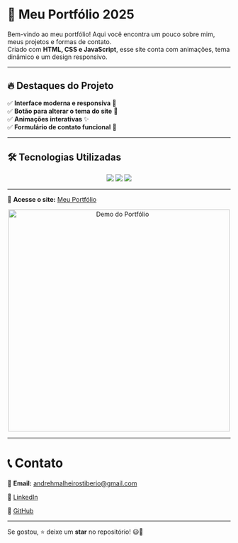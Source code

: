 # 🚀 Meu Portfólio 2025  

Bem-vindo ao meu portfólio! Aqui você encontra um pouco sobre mim, meus projetos e formas de contato.  
Criado com **HTML, CSS e JavaScript**, esse site conta com animações, tema dinâmico e um design responsivo.  

---

## 🔥 Destaques do Projeto  
✅ **Interface moderna e responsiva** 📱  
✅ **Botão para alterar o tema do site** 🎨  
✅ **Animações interativas** ✨  
✅ **Formulário de contato funcional** 📩  

---

## 🛠️ Tecnologias Utilizadas  
<div align="center">
  <img src="https://img.shields.io/badge/HTML5-E34F26?style=for-the-badge&logo=html5&logoColor=white" />
  <img src="https://img.shields.io/badge/CSS3-1572B6?style=for-the-badge&logo=css3&logoColor=white" />
  <img src="https://img.shields.io/badge/JavaScript-F7DF1E?style=for-the-badge&logo=javascript&logoColor=black" />
</div>  

---

🔗 **Acesse o site:** [Meu Portfólio](https://andreh-malheiros.github.io/Portifolio2025/)  

<p align="center">
  <img src="https://media.giphy.com/media/3o7abKhOpu0NwenH3O/giphy.gif" width="500" alt="Demo do Portfólio">
</p>

---
# 📞 Contato  

📧 **Email:** [andrehmalheirostiberio@gmail.com](mailto:andrehmalheirostiberio@gmail.com)  

🔗 [LinkedIn](https://www.linkedin.com/in/andreh-malheiros/)  

🐙 [GitHub](https://github.com/Andreh-Malheiros)  

---

Se gostou, ⭐ deixe um **star** no repositório! 😃🚀  
